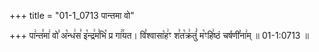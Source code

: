 +++
title = "01-1_0713 पान्तमा वो"

+++
पा꣢न्त꣣मा꣢ वो꣣ अ꣡न्ध꣢स꣣ इ꣡न्द्र꣢म꣣भि꣡ प्र गा꣢꣯यत। वि꣣श्वासा꣡ह꣢ꣳ श꣣त꣡क्र꣢तुं꣣ म꣡ꣳहि꣢ष्ठं चर्षणी꣣ना꣢म् ॥ 01-1:0713 ॥